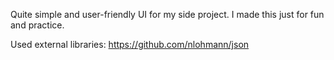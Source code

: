 Quite simple and user-friendly UI for my side project. I made this just for fun and practice. 

Used external libraries: https://github.com/nlohmann/json
